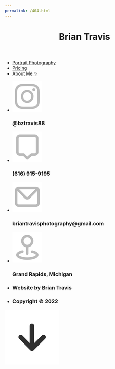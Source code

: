 ```yaml
---
permalink: /404.html
---
```

<!DOCTYPE html>
<html lang="en">
<head>
    <meta charset="UTF-8">
    <meta http-equiv="X-UA-Compatible" content="IE=edge">
    <meta name="viewport" content="width=device-width, initial-scale=1.0">
    <meta name="format-detection" content="telephone=no">
    <title>Brian Travis Photography</title>
    <link rel="shortcut icon" type="image/x-icon" href="/faviconLight.ico">
    <link rel="stylesheet" href="/css/format.css">
    <link rel="stylesheet" href="/css/style.css">
    <link rel="stylesheet" href="/css/mobile.css">
</head>
<body>
    <div id="navBar">
        <header>
            <h1 id="titleText" onclick="location.href='https://briantravis.live'">Brian Travis</h1>
        </header>
        <nav>
            <ul id="navLinkList">
                <li><a class="navLink" href="https://briantravis.live"><u>Portrait Photography</u></a></li>
                <li><a class="navLink" href="https://briantravis.live/pricing">Pricing</a></li>
                <li><a class="navLink" href="https://briantravis.live/about-me">About Me ✨</a></li>
            </ul>
        </nav>
        <footer>
            <ul id="footerDetailList">
                <li class="hoverScale" target="_blank" onclick="window.open('https://www.instagram.com/bztravis88/')">
                    <i class="footerIcon"><img src="/icons/instagram.svg"></i>
                    <h3 class="footerDetail hasIcon">@bztravis88</h3>
                </li>
                <li class="hoverScale" onclick="copyToClipboard('(616) 915-9195', 1)">
                    <i class="footerIcon"><img src="/icons/comment.svg"></i>
                    <h3 class="footerDetail hasIcon">(616) 915-9195</h3>
                </li>
                <li class="hoverScale" onclick="copyToClipboard('briantravisphotography@gmail.com', 2)">
                    <i class="footerIcon"><img src="/icons/message.svg"></i>
                    <h3 class="footerDetail hasIcon">briantravisphotography@gmail.com</h3>
                </li>
                <li>
                    <i class="footerIcon"><img src="/icons/locationPin.svg"></i>
                    <h3 class="footerDetail hasIcon">Grand Rapids, Michigan</h3>
                </li>
                <li>
                    <h3 class="footerDetail">Website by Brian Travis</h3>
                </li>
                <li>
                    <h3 class="footerDetail">Copyright © 2022</h3>
                </li>
            </ul>
        </footer>
    </div>
    <div id="contentContainer" onscroll="checkToggleDownBtn()">
        <div id="relativeContainer">
            <div class="flexContainer">
                <div class="card"></div><div class="card"></div><div class="card"></div><div class="card"></div><div class="card"></div><div class="card"></div><div class="card"></div><div class="card"></div><div class="card"></div><div class="card"></div>
            </div>
        </div>
    </div>
    <div id="downBtn" onclick="downBtnScrollDown()">
        <img class="btnIcon" src="/icons/downArrow.svg">
    </div>
    <script src="/scripts/format.js"></script>
    <script src="/scripts/main.js"></script>
    <script src="/scripts//placePhotos.js"></script>
</body>
</html>
